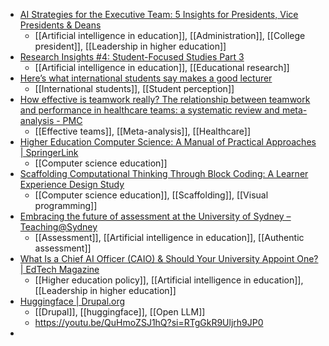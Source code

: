- [AI Strategies for the Executive Team: 5 Insights for Presidents, Vice Presidents & Deans](https://docs.google.com/document/d/1VQga_GrCcGkEsDIPMeI2M64DlKZJ9PlT9vgWrDN5BhQ/edit?usp=drivesdk)
	- [[Artificial intelligence in education]], [[Administration]], [[College president]], [[Leadership in higher education]]
- [Research Insights #4: Student-Focused Studies Part 3](https://aiedusimplified.substack.com/p/research-insights-4-student-focused-5af)
	- [[Artificial intelligence in education]], [[Educational research]]
- [Here’s what international students say makes a good lecturer](https://www.universityworldnews.com/post-mobile.php?story=20240220134437155)
	- [[International students]], [[Student perception]]
- [How effective is teamwork really? The relationship between teamwork and performance in healthcare teams: a systematic review and meta-analysis - PMC](https://www.ncbi.nlm.nih.gov/pmc/articles/PMC6747874/)
	- [[Effective teams]], [[Meta-analysis]], [[Healthcare]]
- [Higher Education Computer Science: A Manual of Practical Approaches | SpringerLink](https://link.springer.com/book/10.1007/978-3-319-98590-9)
	- [[Computer science education]]
- [Scaffolding Computational Thinking Through Block Coding: A Learner Experience Design Study](https://link.springer.com/epdf/10.1007/s10758-022-09636-4?sharing_token=2OfYvO9QJ393AhNe6NLSAve4RwlQNchNByi7wbcMAY6bD228UAqIWCuQBx0vLiljmJ8HYZ21X211VslRgG6KCnWmcWdIwx5wjtS3mFts5DKwyvDCMb2BkxFbVBM9jR-kAzrM3qc5l_onrLEeZrZZlXMjua3kq34Naoyw0VDzKa4=)
	- [[Computer science education]], [[Scaffolding]], [[Visual programming]]
- [Embracing the future of assessment at the University of Sydney – Teaching@Sydney](https://educational-innovation.sydney.edu.au/teaching@sydney/embracing-the-future-of-assessment-at-the-university-of-sydney/)
	- [[Assessment]], [[Artificial intelligence in education]], [[Authentic assessment]]
- [What Is a Chief AI Officer (CAIO) & Should Your University Appoint One? | EdTech Magazine](https://edtechmagazine.com/higher/article/2024/02/what-chief-ai-officer-and-should-your-university-appoint-one-perfcon)
	- [[Higher education policy]], [[Artificial intelligence in education]], [[Leadership in higher education]]
- [Huggingface | Drupal.org](https://www.drupal.org/project/huggingface)
	- [[Drupal]], [[huggingface]], [[Open LLM]]
	- https://youtu.be/QuHmoZSJ1hQ?si=RTgGkR9Uljrh9JP0
-